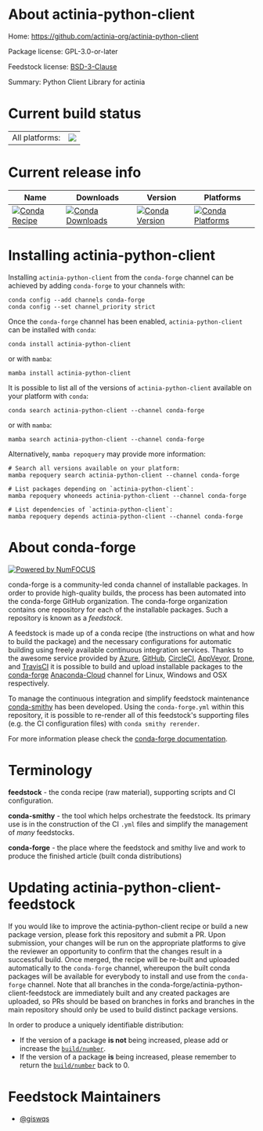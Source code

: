 About actinia-python-client
===========================

Home: https://github.com/actinia-org/actinia-python-client

Package license: GPL-3.0-or-later

Feedstock license: [BSD-3-Clause](https://github.com/conda-forge/actinia-python-client-feedstock/blob/main/LICENSE.txt)

Summary: Python Client Library for actinia

Current build status
====================


<table><tr><td>All platforms:</td>
    <td>
      <a href="https://dev.azure.com/conda-forge/feedstock-builds/_build/latest?definitionId=18630&branchName=main">
        <img src="https://dev.azure.com/conda-forge/feedstock-builds/_apis/build/status/actinia-python-client-feedstock?branchName=main">
      </a>
    </td>
  </tr>
</table>

Current release info
====================

| Name | Downloads | Version | Platforms |
| --- | --- | --- | --- |
| [![Conda Recipe](https://img.shields.io/badge/recipe-actinia--python--client-green.svg)](https://anaconda.org/conda-forge/actinia-python-client) | [![Conda Downloads](https://img.shields.io/conda/dn/conda-forge/actinia-python-client.svg)](https://anaconda.org/conda-forge/actinia-python-client) | [![Conda Version](https://img.shields.io/conda/vn/conda-forge/actinia-python-client.svg)](https://anaconda.org/conda-forge/actinia-python-client) | [![Conda Platforms](https://img.shields.io/conda/pn/conda-forge/actinia-python-client.svg)](https://anaconda.org/conda-forge/actinia-python-client) |

Installing actinia-python-client
================================

Installing `actinia-python-client` from the `conda-forge` channel can be achieved by adding `conda-forge` to your channels with:

```
conda config --add channels conda-forge
conda config --set channel_priority strict
```

Once the `conda-forge` channel has been enabled, `actinia-python-client` can be installed with `conda`:

```
conda install actinia-python-client
```

or with `mamba`:

```
mamba install actinia-python-client
```

It is possible to list all of the versions of `actinia-python-client` available on your platform with `conda`:

```
conda search actinia-python-client --channel conda-forge
```

or with `mamba`:

```
mamba search actinia-python-client --channel conda-forge
```

Alternatively, `mamba repoquery` may provide more information:

```
# Search all versions available on your platform:
mamba repoquery search actinia-python-client --channel conda-forge

# List packages depending on `actinia-python-client`:
mamba repoquery whoneeds actinia-python-client --channel conda-forge

# List dependencies of `actinia-python-client`:
mamba repoquery depends actinia-python-client --channel conda-forge
```


About conda-forge
=================

[![Powered by
NumFOCUS](https://img.shields.io/badge/powered%20by-NumFOCUS-orange.svg?style=flat&colorA=E1523D&colorB=007D8A)](https://numfocus.org)

conda-forge is a community-led conda channel of installable packages.
In order to provide high-quality builds, the process has been automated into the
conda-forge GitHub organization. The conda-forge organization contains one repository
for each of the installable packages. Such a repository is known as a *feedstock*.

A feedstock is made up of a conda recipe (the instructions on what and how to build
the package) and the necessary configurations for automatic building using freely
available continuous integration services. Thanks to the awesome service provided by
[Azure](https://azure.microsoft.com/en-us/services/devops/), [GitHub](https://github.com/),
[CircleCI](https://circleci.com/), [AppVeyor](https://www.appveyor.com/),
[Drone](https://cloud.drone.io/welcome), and [TravisCI](https://travis-ci.com/)
it is possible to build and upload installable packages to the
[conda-forge](https://anaconda.org/conda-forge) [Anaconda-Cloud](https://anaconda.org/)
channel for Linux, Windows and OSX respectively.

To manage the continuous integration and simplify feedstock maintenance
[conda-smithy](https://github.com/conda-forge/conda-smithy) has been developed.
Using the ``conda-forge.yml`` within this repository, it is possible to re-render all of
this feedstock's supporting files (e.g. the CI configuration files) with ``conda smithy rerender``.

For more information please check the [conda-forge documentation](https://conda-forge.org/docs/).

Terminology
===========

**feedstock** - the conda recipe (raw material), supporting scripts and CI configuration.

**conda-smithy** - the tool which helps orchestrate the feedstock.
                   Its primary use is in the construction of the CI ``.yml`` files
                   and simplify the management of *many* feedstocks.

**conda-forge** - the place where the feedstock and smithy live and work to
                  produce the finished article (built conda distributions)


Updating actinia-python-client-feedstock
========================================

If you would like to improve the actinia-python-client recipe or build a new
package version, please fork this repository and submit a PR. Upon submission,
your changes will be run on the appropriate platforms to give the reviewer an
opportunity to confirm that the changes result in a successful build. Once
merged, the recipe will be re-built and uploaded automatically to the
`conda-forge` channel, whereupon the built conda packages will be available for
everybody to install and use from the `conda-forge` channel.
Note that all branches in the conda-forge/actinia-python-client-feedstock are
immediately built and any created packages are uploaded, so PRs should be based
on branches in forks and branches in the main repository should only be used to
build distinct package versions.

In order to produce a uniquely identifiable distribution:
 * If the version of a package **is not** being increased, please add or increase
   the [``build/number``](https://docs.conda.io/projects/conda-build/en/latest/resources/define-metadata.html#build-number-and-string).
 * If the version of a package **is** being increased, please remember to return
   the [``build/number``](https://docs.conda.io/projects/conda-build/en/latest/resources/define-metadata.html#build-number-and-string)
   back to 0.

Feedstock Maintainers
=====================

* [@giswqs](https://github.com/giswqs/)

